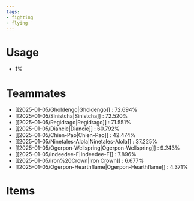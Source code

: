```yaml
---
tags:
- fighting
- flying
---
```

# Usage
- 1%
# Teammates
- [[2025-01-05/Gholdengo|Gholdengo]] : 72.694%
- [[2025-01-05/Sinistcha|Sinistcha]] : 72.520%
- [[2025-01-05/Regidrago|Regidrago]] : 71.551%
- [[2025-01-05/Diancie|Diancie]] : 60.792%
- [[2025-01-05/Chien-Pao|Chien-Pao]] : 42.474%
- [[2025-01-05/Ninetales-Alola|Ninetales-Alola]] : 37.225%
- [[2025-01-05/Ogerpon-Wellspring|Ogerpon-Wellspring]] : 9.243%
- [[2025-01-05/Indeedee-F|Indeedee-F]] : 7.896%
- [[2025-01-05/Iron%20Crown|Iron Crown]] : 6.677%
- [[2025-01-05/Ogerpon-Hearthflame|Ogerpon-Hearthflame]] : 4.371%
# Items